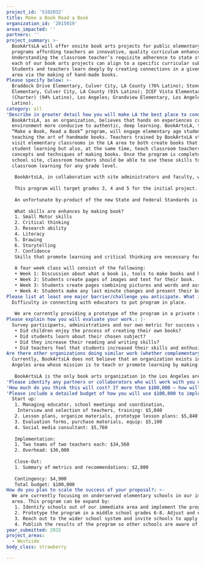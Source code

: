 ```yaml
---
project_id: '5102032'
title: Make a Book Read a Book
organization_id: '2015019'
areas_impacted: ''
partners: ''
project_summary: >-
  BookArtsLA will offer onsite book arts projects for public elementary school
  programs affording teachers an innovative, quality curriculum enhancement.
  Understanding the classroom teacher’s requisite adherence to state standards,
  each of our book arts projects can align to a specific curricular subject.
  Students and teachers learn deeply by creating connections in a given subject
  area via the making of hand-made books.
Please specify below: >-
  Braddock Drive Elementary, Culver City, LA County (76% Latino); Stoner Ave
  Elementary, Culver City, LA County (91% Latino); ICEF Vista Elementary Academy
  (Charter) (94% Latino), Los Angeles; Grandview Elementary, Los Angeles (79%
  Latino).
category: all
'Describe in greater detail how you will make LA the best place to connect:': >-
  BookArtsLA, as an organization, believes that hands on experiences create an
  environment more conducive to authentic, deep learning. BookArtsLA, though our
  “Make a Book, Read a Book” program, will engage elementary age students by
  teaching the art of handmade books. Teachers trained by BookArtsLA staff will
  visit elementary classrooms in the LA area to both create books that enhance
  student learning but also, at the same time, teach classroom teachers the
  concepts and techniques of making books. Once the program is completed at each
  school site, classroom teachers should be able to use these skills to enhance
  classroom learning for any grade level. 
   
   BookArtsLA, in collaboration with site administrators and faculty, will work with the chosen grade level to design and implement a project related to one subject area, e.g. science, social studies or language arts. 
   
   This program will target grades 3, 4 and 5 for the initial project. BookArtsLA will train two teams (of two teachers) to deliver a program to a class once a week, for 1-2 hours, for 4 consecutive weeks. Schools may have more than one class in the program. The class teacher will participate in the program along with the students creating a potential mentor for other teachers.
   
   An unfortunate by-product of the new State and Federal Standards is the teacher’s perception that the classroom teaching is constrained by conforming to the standards. BookArtsLA believes it is possible to create a learning environment that uses some unconventional methodology to meet all of the curricular needs of teachers and students by teaching a subject more deeply via the production of student made books.
   
   What skills are enhances by making book? 
   1. Small Motor skills 
   2. Critical thinking
   3. Research ability
   4. Literacy
   5. Drawing
   6. Storytelling
   7. Confidence
   Skills that promote learning and critical thinking are necessary for success in school.
   
   A four week class will consist of the following:
   • Week 1: Discussion about what a book is, tools to make books and hands-on experimentation. 
   • Week 2: Students create pages of images and text for their book. 
   • Week 3: Students create pages combining pictures and words and assemble their books.
   • Week 4: Students make any last minute changes and present their books to classmates. Student take their newly created books home.
Please list at least one major barrier/challenge you anticipate. What is your strategy for overcoming these obstacles?: |-
  Difficulty in connecting with educators to put program in place. 
   
   We are currently providing a prototype of the program in a private school as an after school activity. With this experience and knowledge we will be able to approach our target schools to implement this new program in their school curriculum. Teachers will take part in the learning methods with their class.
Please explain how you will evaluate your work.: |-
  Survey participants, administrations and our own metric for success which are:
   • Did children enjoy the process of creating their own books?
   • Did students learn about their chosen subject?
   • Did they increase their reading and writing skills?
   • Did teachers feel that students increased their skills and enthusiasm for their subject and school?
Are there other organizations doing similar work (whether complementary or competitive)? What is unique about your proposed approach?: >-
  Currently, BookArtsLA does not believe that an organization exists in the Los
  Angeles area whose mission is to teach or promote learning by making books.
   
   BookArtsLA is the only book arts organization in the Los Angeles area that provides outreach to the public via classes, lectures, library programs and other public events. Other arts organizations bring visual arts programs to schools. Our intent is to enhance leaning and literacy via handmade books.
'Please identify any partners or collaborators who will work with you on this project. How much of the $100,000 grant award will each partner receive?': None
'How much do you think this will cost? If more than $100,000 – how will you cover the additional costs?': No additional costs. The program is scalable to the budget.
'Please include a detailed budget of how you will use $100,000 to implement this project.': |-
  Start up:
   1. Managing educator, school meetings and coordination,
    Interview and selection of teachers, training: $5,040
   2. Lesson plans, organize materials, prototype lesson plans: $5,840
   3. Evaluation forms, purchase materials, equip: $5,100
   4. Social media consultant: $5,760
   
   Implementation:
   1. Two teams of two teachers each: $34,560
   2. Overhead: $36,000
   
   Close-Out:
   1. Summary of metrics and recommendations: $2,800
   
   Contingency: $4,900
   Total budget: $100,000
How do you plan to scale the success of your proposal?: >-
  We are currently focusing on underserved elementary schools in our immediate
  area. This program can be expand by:
   1. Identify schools out of our immediate area and implement the program with the assistance of new participating schools. The program would concentrate on grades 3-5.
   2. Prototype the program in a middle school grades 6-8. Adjust and expand into the local schools as a start.
   3. Reach out to the wider school system and invite schools to apply to the program.
   4. Publish the results of the program so other schools are aware of the program.
year_submitted: 2015
project_areas:
  - Westside
body_class: strawberry

---
```


